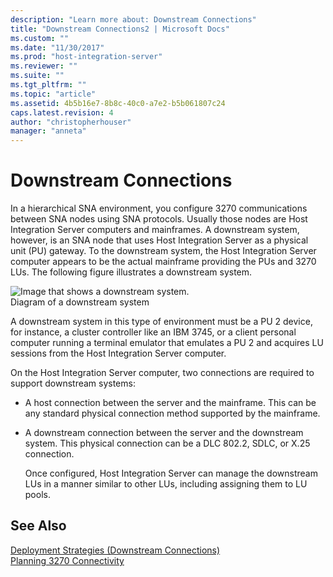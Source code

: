 ```yaml
---
description: "Learn more about: Downstream Connections"
title: "Downstream Connections2 | Microsoft Docs"
ms.custom: ""
ms.date: "11/30/2017"
ms.prod: "host-integration-server"
ms.reviewer: ""
ms.suite: ""
ms.tgt_pltfrm: ""
ms.topic: "article"
ms.assetid: 4b5b16e7-8b8c-40c0-a7e2-b5b061807c24
caps.latest.revision: 4
author: "christopherhouser"
manager: "anneta"
---
```

# Downstream Connections
In a hierarchical SNA environment, you configure 3270 communications between SNA nodes using SNA protocols. Usually those nodes are Host Integration Server computers and mainframes. A downstream system, however, is an SNA node that uses Host Integration Server as a physical unit (PU) gateway. To the downstream system, the Host Integration Server computer appears to be the actual mainframe providing the PUs and 3270 LUs. The following figure illustrates a downstream system.  
  
 ![Image that shows a downstream system.](../core/media/pln04.gif "pln04")  
Diagram of a downstream system  
  
 A downstream system in this type of environment must be a PU 2 device, for instance, a cluster controller like an IBM 3745, or a client personal computer running a terminal emulator that emulates a PU 2 and acquires LU sessions from the Host Integration Server computer.  
  
 On the Host Integration Server computer, two connections are required to support downstream systems:  
  
- A host connection between the server and the mainframe. This can be any standard physical connection method supported by the mainframe.  
  
- A downstream connection between the server and the downstream system. This physical connection can be a DLC 802.2, SDLC, or X.25 connection.  
  
  Once configured, Host Integration Server can manage the downstream LUs in a manner similar to other LUs, including assigning them to LU pools.  
  
## See Also  
 [Deployment Strategies (Downstream Connections)](../core/deployment-strategies-downstream-connections-2.md)   
 [Planning 3270 Connectivity](../core/planning-3270-connectivity2.md)
